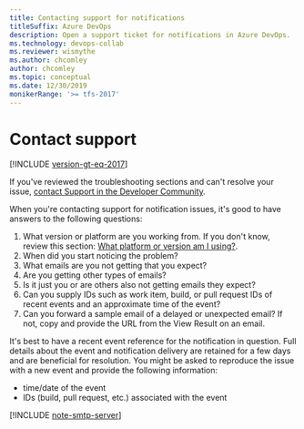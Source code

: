 ```yaml
---
title: Contacting support for notifications
titleSuffix: Azure DevOps 
description: Open a support ticket for notifications in Azure DevOps.  
ms.technology: devops-collab
ms.reviewer: wismythe
ms.author: chcomley
author: chcomley
ms.topic: conceptual
ms.date: 12/30/2019 
monikerRange: '>= tfs-2017'
---
```


# Contact support

[!INCLUDE [version-gt-eq-2017](../includes/version-gt-eq-2017.md)]

If you've reviewed the troubleshooting sections and can't resolve your issue, [contact Support in the Developer Community](https://developercommunity.visualstudio.com/spaces/21/index.html).

When you're contacting support for notification issues, it's good to have answers to the following questions:

1. What version or platform are you working from. If you don't know, review this section: [What platform or version am I using?](../user-guide/provide-feedback.md#what-platformversion-am-i-using).
2. When did you start noticing the problem?
3. What emails are you not getting that you expect?
4. Are you getting other types of emails?
5. Is it just you or are others also not getting emails they expect?
6. Can you supply IDs such as work item, build, or pull request IDs of recent events and an approximate time of the event?
7. Can you forward a sample email of a delayed or unexpected email? If not, copy and provide the URL from the View Result on an email.

It's best to have a recent event reference for the notification in question. Full details about the event and notification delivery are retained for a few days and are beneficial for resolution. You might be asked to reproduce the issue with a new event and provide the following information:
- time/date of the event 
- IDs (build, pull request, etc.) associated with the event

[!INCLUDE [note-smtp-server](includes/note-smtp-server.md)]
